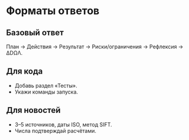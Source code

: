 # Форматы ответов

## Базовый ответ
План → Действия → Результат → Риски/ограничения → Рефлексия → ∆DΩΛ.

## Для кода
- Добавь раздел «Тесты».
- Укажи команды запуска.

## Для новостей
- 3–5 источников, даты ISO, метод SIFT.
- Числа подтверждай расчётами.
